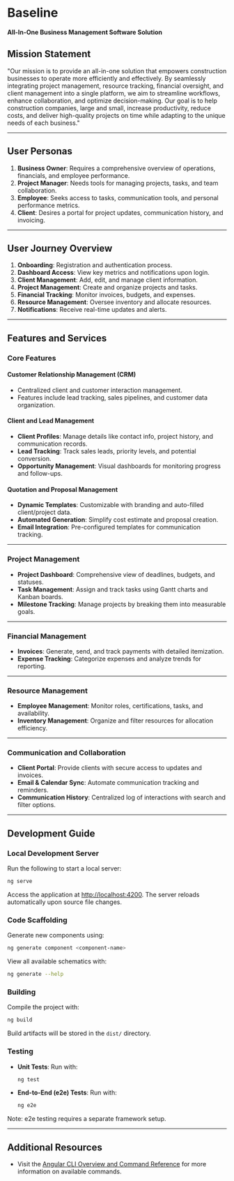 # Baseline  
**All-In-One Business Management Software Solution**

## **Mission Statement**  
"Our mission is to provide an all-in-one solution that empowers construction businesses to operate more efficiently and effectively. By seamlessly integrating project management, resource tracking, financial oversight, and client management into a single platform, we aim to streamline workflows, enhance collaboration, and optimize decision-making. Our goal is to help construction companies, large and small, increase productivity, reduce costs, and deliver high-quality projects on time while adapting to the unique needs of each business."

---

## **User Personas**  
1. **Business Owner**: Requires a comprehensive overview of operations, financials, and employee performance.  
2. **Project Manager**: Needs tools for managing projects, tasks, and team collaboration.  
3. **Employee**: Seeks access to tasks, communication tools, and personal performance metrics.  
4. **Client**: Desires a portal for project updates, communication history, and invoicing.  

---

## **User Journey Overview**  
1. **Onboarding**: Registration and authentication process.  
2. **Dashboard Access**: View key metrics and notifications upon login.  
3. **Client Management**: Add, edit, and manage client information.  
4. **Project Management**: Create and organize projects and tasks.  
5. **Financial Tracking**: Monitor invoices, budgets, and expenses.  
6. **Resource Management**: Oversee inventory and allocate resources.  
7. **Notifications**: Receive real-time updates and alerts.

---

## **Features and Services**  

### **Core Features**  

#### **Customer Relationship Management (CRM)**  
- Centralized client and customer interaction management.  
- Features include lead tracking, sales pipelines, and customer data organization.

#### **Client and Lead Management**  
- **Client Profiles**: Manage details like contact info, project history, and communication records.  
- **Lead Tracking**: Track sales leads, priority levels, and potential conversion.  
- **Opportunity Management**: Visual dashboards for monitoring progress and follow-ups.

#### **Quotation and Proposal Management**  
- **Dynamic Templates**: Customizable with branding and auto-filled client/project data.  
- **Automated Generation**: Simplify cost estimate and proposal creation.  
- **Email Integration**: Pre-configured templates for communication tracking.  

---

### **Project Management**  
- **Project Dashboard**: Comprehensive view of deadlines, budgets, and statuses.  
- **Task Management**: Assign and track tasks using Gantt charts and Kanban boards.  
- **Milestone Tracking**: Manage projects by breaking them into measurable goals.  

---

### **Financial Management**  
- **Invoices**: Generate, send, and track payments with detailed itemization.  
- **Expense Tracking**: Categorize expenses and analyze trends for reporting.

---

### **Resource Management**  
- **Employee Management**: Monitor roles, certifications, tasks, and availability.  
- **Inventory Management**: Organize and filter resources for allocation efficiency.

---

### **Communication and Collaboration**  
- **Client Portal**: Provide clients with secure access to updates and invoices.  
- **Email & Calendar Sync**: Automate communication tracking and reminders.  
- **Communication History**: Centralized log of interactions with search and filter options.  

---

## **Development Guide**  

### **Local Development Server**  
Run the following to start a local server:  
```bash  
ng serve  
```  
Access the application at [http://localhost:4200](http://localhost:4200). The server reloads automatically upon source file changes.

### **Code Scaffolding**  
Generate new components using:  
```bash  
ng generate component <component-name>  
```  
View all available schematics with:  
```bash  
ng generate --help  
```

### **Building**  
Compile the project with:  
```bash  
ng build  
```  
Build artifacts will be stored in the `dist/` directory.

### **Testing**  
- **Unit Tests**: Run with:  
  ```bash  
  ng test  
  ```  
- **End-to-End (e2e) Tests**: Run with:  
  ```bash  
  ng e2e  
  ```  
Note: e2e testing requires a separate framework setup.

---

## **Additional Resources**  
- Visit the [Angular CLI Overview and Command Reference](https://angular.io/cli) for more information on available commands.  
